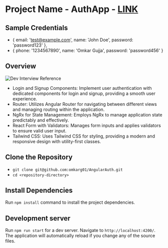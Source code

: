 # Project Name - AuthApp - [LINK](https://angular-auth-srys.vercel.app/)

## Sample Credentials
- { email: 'test@example.com', name: 'John Doe', password: 'password123' },
- { phone: '1234567890', name: 'Omkar Gujja', password: 'password456' }
  
## Overview
![Dev Interview Reference](https://github.com/user-attachments/assets/003a9af3-857e-4537-970c-169d452d105c)
- Login and Signup Components: Implement user authentication with dedicated components for login and signup, providing a smooth user experience.
- Router: Utilizes Angular Router for navigating between different views and managing routing within the application.
- NgRx for State Management: Employs NgRx to manage application state predictably and effectively.
- React Form with Validators: Manages form inputs and applies validators to ensure valid user input.
- Tailwind CSS: Uses Tailwind CSS for styling, providing a modern and responsive design with utility-first classes.

## Clone the Repository

- `git clone git@github.com:omkarg01/AngularAuth.git`
- `cd <repository-directory>`

## Install Dependencies

Run `npm install` command to install the project dependencies.

## Development server

Run `npm run start` for a dev server. Navigate to `http://localhost:4200/`. The application will automatically reload if you change any of the source files.
